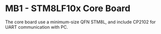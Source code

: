 # MB1 - STM8LF10x Core Board
The core board use a minimum-size QFN STM8L, and include CP2102 for UART communication with PC.